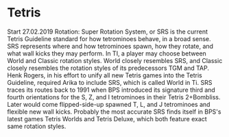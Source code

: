 # Tetris
Start 27.02.2019
Rotation:
Super Rotation System, or SRS is the current Tetris Guideline standard for how tetrominoes behave, in a broad sense. SRS represents where and how tetrominoes spawn, how they rotate, and what wall kicks they may perform. In TI, a player may choose between World and Classic rotation styles. World closely resembles SRS, and Classic closely resembles the rotation styles of its predecessors TGM and TAP. Henk Rogers, in his effort to unify all new Tetris games into the Tetris Guideline, required Arika to include SRS, which is called World in Ti. SRS traces its routes back to 1991 when BPS introduced its signature third and fourth orientations for the S, Z, and I tetrominoes in their Tetris 2+Bombliss. Later would come flipped-side-up spawned T, L, and J tetrominoes and flexible new wall kicks. Probably the most accurate SRS finds itself in BPS's latest games Tetris Worlds and Tetris Deluxe, which both feature exact same rotation styles. 